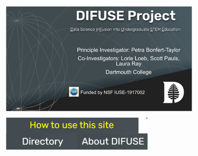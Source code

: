 ![DIFUSE Project at Dartmouth College. Funded by NSF IUSE1917002](https://github.com/difuse-dartmouth/.github/blob/362f6cb322fbde369a0a806404b6359095cce303/profile/DIFUSE%20splash.png)

<a href="https://github.com/difuse-dartmouth/.github/blob/ce78d30e6ae0d6174880655a2d566eefdf546c98/profile/howto.md"><img src="profile/images/how_to_button.png" alt="How to use this collection" align="left" style="width:4in"></a>
<a href="https://github.com/difuse-dartmouth/.github/blob/12550e961a77640aa56eef143b5973dfd0192998/profile/module-directory.md"><img src="profile/directory-button.png" alt="Module Directory" align="left" style="width:2in"></a>
<a href="https://github.com/difuse-dartmouth/.github/blob/7aa11ea1098e1ed8d1af314a21ec589602a3f640/profile/about_difuse.md"><img src="profile/about_button.png" alt="About DIFUSE" align="left" style="width:2in"></a>

<!--
**Here are some ideas to get you started:**

🙋‍♀️ A short introduction - what is your organization all about?
🌈 Contribution guidelines - how can the community get involved?
👩‍💻 Useful resources - where can the community find your docs? Is there anything else the community should know?
🍿 Fun facts - what does your team eat for breakfast?
🧙 Remember, you can do mighty things with the power of [Markdown](https://docs.github.com/github/writing-on-github/getting-started-with-writing-and-formatting-on-github/basic-writing-and-formatting-syntax)
-->
